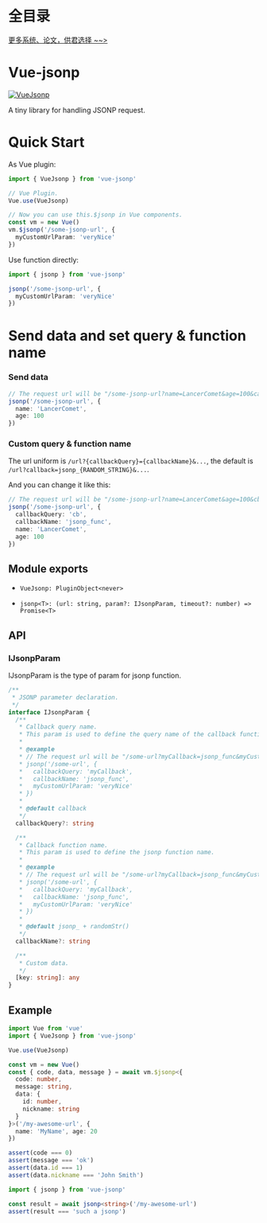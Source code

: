 # 全目录

[更多系统、论文，供君选择 ~~>](https://www.yuque.com/wisebit/blog)
# Vue-jsonp

[![VueJsonp](https://github.com/LancerComet/vue-jsonp/workflows/Test/badge.svg)](https://github.com/LancerComet/vue-jsonp/actions)

A tiny library for handling JSONP request.

# Quick Start

As Vue plugin:

```ts
import { VueJsonp } from 'vue-jsonp'

// Vue Plugin.
Vue.use(VueJsonp)

// Now you can use this.$jsonp in Vue components.
const vm = new Vue()
vm.$jsonp('/some-jsonp-url', {
  myCustomUrlParam: 'veryNice'
})
```

Use function directly:

```ts
import { jsonp } from 'vue-jsonp'

jsonp('/some-jsonp-url', {
  myCustomUrlParam: 'veryNice'
})
```

# Send data and set query & function name

### Send data

```ts
// The request url will be "/some-jsonp-url?name=LancerComet&age=100&callback=jsonp_{RANDOM_STR}".
jsonp('/some-jsonp-url', {
  name: 'LancerComet',
  age: 100
})
```

### Custom query & function name

The url uniform is `/url?{callbackQuery}={callbackName}&...`, the default is `/url?callback=jsonp_{RANDOM_STRING}&...`.

And you can change it like this:

```ts
// The request url will be "/some-jsonp-url?name=LancerComet&age=100&cb=jsonp_func".
jsonp('/some-jsonp-url', {
  callbackQuery: 'cb',
  callbackName: 'jsonp_func',
  name: 'LancerComet',
  age: 100
})
```

## Module exports

 - `VueJsonp: PluginObject<never>`
 
 - `jsonp<T>: (url: string, param?: IJsonpParam, timeout?: number) => Promise<T>`
 
## API

### IJsonpParam

IJsonpParam is the type of param for jsonp function.

```ts
/**
 * JSONP parameter declaration.
 */
interface IJsonpParam {
  /**
   * Callback query name.
   * This param is used to define the query name of the callback function.
   *
   * @example
   * // The request url will be "/some-url?myCallback=jsonp_func&myCustomUrlParam=veryNice"
   * jsonp('/some-url', {
   *   callbackQuery: 'myCallback',
   *   callbackName: 'jsonp_func',
   *   myCustomUrlParam: 'veryNice'
   * })
   *
   * @default callback
   */
  callbackQuery?: string

  /**
   * Callback function name.
   * This param is used to define the jsonp function name.
   *
   * @example
   * // The request url will be "/some-url?myCallback=jsonp_func&myCustomUrlParam=veryNice"
   * jsonp('/some-url', {
   *   callbackQuery: 'myCallback',
   *   callbackName: 'jsonp_func',
   *   myCustomUrlParam: 'veryNice'
   * })
   *
   * @default jsonp_ + randomStr()
   */
  callbackName?: string

  /**
   * Custom data.
   */
  [key: string]: any
}
```

## Example

```ts
import Vue from 'vue'
import { VueJsonp } from 'vue-jsonp'

Vue.use(VueJsonp)

const vm = new Vue()
const { code, data, message } = await vm.$jsonp<{
  code: number,
  message: string,
  data: {
    id: number,
    nickname: string
  }
}>('/my-awesome-url', {
  name: 'MyName', age: 20
})

assert(code === 0)
assert(message === 'ok')
assert(data.id === 1)
assert(data.nickname === 'John Smith')
```

```ts
import { jsonp } from 'vue-jsonp'

const result = await jsonp<string>('/my-awesome-url')
assert(result === 'such a jsonp')
```

